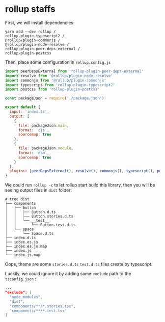 # rollup staffs

First, we will install dependencies:

```
yarn add --dev rollup /
rollup-plugin-typescript2 /
@rollup/plugin-commonjs /
@rollup/plugin-node-resolve /
rollup-plugin-peer-deps-external /
rollup-plugin-postcss
```



Then, place some configuration in `rollup.config.js`

```javascript
import peerDepsExternal from 'rollup-plugin-peer-deps-external'
import resolve from '@rollup/plugin-node-resolve'
import commonjs from '@rollup/plugin-commonjs'
import typescript from 'rollup-plugin-typescript2'
import postcss from 'rollup-plugin-postcss'

const packageJson = require('./package.json')

export default {
  input: 'index.ts',
  output: [
    {
      file: packageJson.main,
      format: 'cjs',
      sourcemap: true
    },
    {
      file: packageJson.module,
      format: 'esm',
      sourcemap: true
    }
  ],
  plugins: [peerDepsExternal(), resolve(), commonjs(), typescript(), postcss()]
}
```



We could run `rollup -c`  to let rollup start build this library, then you will be seeing  output files in `dist` folder:

```
# tree dist
├── components
│   ├── button
│   │   ├── Button.d.ts
│   │   ├── Button.stories.d.ts
│   │   └── __test__
│   │       └── Button.test.d.ts
│   └── space
│       └── Space.d.ts
├── index.d.ts
├── index.es.js
├── index.es.js.map
├── index.js
└── index.js.map

```



Oops, theme are some `stories.d.ts` `test.d.ts` files create by typescript. 

Luckily, we could ignore it by adding some  `exclude` path to the `tsconfig.json` :

```json
...
"exclude": [
  "node_modules",
  "dist",
  "components/**/*.stories.tsx",
  "components/**/*.test.tsx"
]
```

